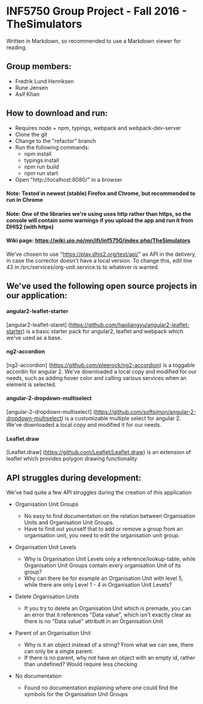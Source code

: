 INF5750 Group Project - Fall 2016 - TheSimulators
=================================================
Written in Markdown, so recommended to use a Markdown viewer for reading.

Group members:
--------------
* Fredrik Lund Henriksen
* Rune Jensen
* Asif Khan

How to download and run:
------------------------
* Requires node + npm, typings, webpack and webpack-dev-server
* Clone the git
* Change to the "refactor" branch
* Run the following commands:
    * npm install
    * typings install
    * npm run build
    * npm run start
* Open "http://localhost:8080/" in a browser

#### Note: Tested in newest (stable) Firefox and Chrome, but recommended to run in Chrome
#### Note: One of the libraries we're using uses http rather than https, so the console will contain some warnings if you upload the app and run it from DHIS2 (with https)

#### Wiki page: https://wiki.uio.no/mn/ifi/inf5750/index.php/TheSimulators

We've chosen to use "https://play.dhis2.org/test/api/"
as API in the delivery, in case the corrector doesn't have a local version.
To change this, edit line 43 in /src/services/org-unit.service.ts
to whatever is wanted.

We've used the following open source projects in our application:
-----------------------------------------------------------------
#### angular2-leaflet-starter
[angular2-leaflet-staret] (https://github.com/haoliangyu/angular2-leaflet-starter) is a basic starter pack
for angular2, leaflet and webpack which we've used as a base.

#### ng2-accordion
[ng2-accordion] (https://github.com/pleerock/ng2-accordion) is a toggable accordin for angular 2.
We've downloaded a local copy and modified for our needs, such as adding hover color and calling various
services when an element is selected.

#### angular-2-dropdown-multiselect
[angular-2-dropdown-multiselect] (https://github.com/softsimon/angular-2-dropdown-multiselect) is
a customizable multiple select for angular 2.
We've downloaded a local copy and modified it for our needs.

#### Leaflet.draw
[Leaflet.draw] (https://github.com/Leaflet/Leaflet.draw) is an extension of 
leaflet which provides polygon drawing functionality


API struggles during development:
---------------------------------
We've had quite a few API struggles during the creation of this application

* Organisation Unit Groups
    * No easy to find documentation on the relation between Organisation Units and Organisation Unit Groups.
    * Have to find out yourself that to add or remove a group from an organisation unit, you need to edit the organisation unit group.

* Organisation Unit Levels
    * Why is Organisation Unit Levels only a reference/lookup-table, while Organisation Unit Groups contain every organisation Unit of its group?
    * Why can there be for example an Organisation Unit with level 5, while there are only Level 1 - 4 in Organisation Unit Levels?

* Delete Organisation Units
    * If you try to delete an Organisation Unit which is premade, you can an error that it references "Data value", which isn't exactly clear
as there is no "Data value" attributt in an Organisation Unit

* Parent of an Organisation Unit
    * Why is it an object instead of a string? From what we can see, there can only be a single parent.
    * If there is no parent, why not have an object with an empty id, rather than undefined? Would require less checking

* No documentation
    * Found no documentation explaining where one could find the symbols for the Organisation Unit Groups